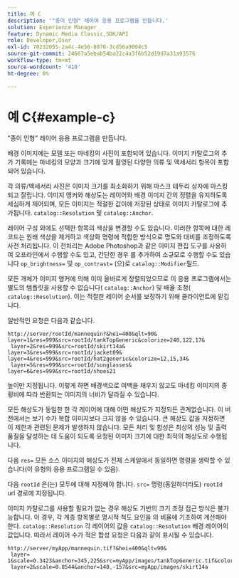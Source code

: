 ```yaml
---
title: 예 C
description: '"종이 인형" 레이어 응용 프로그램을 만듭니다.'
solution: Experience Manager
feature: Dynamic Media Classic,SDK/API
role: Developer,User
exl-id: 70232055-2a4c-4e56-8076-3cd56a9004c5
source-git-commit: 24667a5ebab54ba22c4a3f6b52d19d7a31a93576
workflow-type: tm+mt
source-wordcount: '410'
ht-degree: 0%

---
```


# 예 C{#example-c}

&quot;종이 인형&quot; 레이어 응용 프로그램을 만듭니다.

배경 이미지에는 모델 또는 마네킹의 사진이 포함되어 있습니다. 이미지 카탈로그의 추가 기록에는 마네킹의 모양과 크기에 맞게 촬영된 다양한 의류 및 액세서리 항목이 포함되어 있습니다.

각 의류/액세서리 사진은 이미지 크기를 최소화하기 위해 마스크 테두리 상자에 마스킹되고 잘립니다. 이미지 앵커와 해상도는 레이어와 배경 이미지 간의 정렬을 유지하도록 세심하게 제어되며, 모든 이미지는 적절한 값이에 저장된 상태로 이미지 카탈로그에 추가됩니다. `catalog::Resolution` 및 `catalog::Anchor`.

레이어 구성 외에도 선택한 항목의 색상을 변경할 수도 있습니다. 이러한 항목에 대한 레코드는 원래 색상을 제거하고 색상화 명령에 적합한 방식으로 명도와 대비를 조정하도록 사전 처리됩니다. 이 전처리는 Adobe Photoshop과 같은 이미지 편집 도구를 사용하여 오프라인에서 수행할 수도 있고, 간단한 경우 를 추가하여 소규모로 수행할 수도 있습니다 `op_brightness=` 및 `op_contrast=` (으)로 `catalog::Modifier`필드.

모든 개체가 이미지 앵커에 의해 이미 올바르게 정렬되었으므로 이 응용 프로그램에서는 별도의 템플릿을 사용할 수 없습니다( `catalog::Anchor`) 및 배율 조정( `catalog::Resolution`). 이는 적절한 레이어 순서를 보장하기 위해 클라이언트에 맡깁니다.

일반적인 요청은 다음과 같습니다.

```
http://server/rootId/mannequin?&hei=400&qlt=90&
layer=1&res=999&src=rootId/tankTopGeneric&colorize=240,122,17&
 layer=2&res=999&src=rootId/skirt14a&
layer=3&res=999&src=rootId/jacket09&
layer=4&res=999&src=rootId/hat2generic&colorize=12,15,34&
 layer=5&res=999&src=rootId/sunglasses&
layer=6&res=999&src=rootId/shoes21
```

높이만 지정됩니다. 이렇게 하면 배경색으로 여백을 채우지 않고도 마네킹 이미지의 종횡비에 따라 반환되는 이미지의 너비가 달라질 수 있습니다.

모든 해상도가 동일한 한 각 레이어에 대해 어떤 해상도가 지정되든 관계없습니다. 이 버전에서는 보기 수가 복합 이미지보다 크지 않을 수 있습니다. 큰 해상도 값을 지정하면 이 제한과 관련된 문제가 발생하지 않습니다. 모든 처리 및 합성은 최상의 성능 및 출력 품질을 달성하는 데 도움이 되도록 요청된 이미지 크기에 대한 최적의 해상도로 수행됩니다.

다음 `res=` 모든 소스 이미지의 해상도가 전체 스케일에서 동일하면 명령을 생략할 수 있습니다(이 유형의 응용 프로그램일 수 있음).

다음 `rootId` 은(는) 모두에 대해 지정해야 합니다. `src=` 명령(동일하더라도) `rootId` url 경로에 지정됩니다.

이미지 카탈로그를 사용할 필요가 없는 경우 해상도 기반의 크기 조정 접근 방식은 불가능합니다. 이 경우, 각 계층 항목별로 명시적 척도 요인을 의 비율에 기초하여 계산해야 한다. `catalog::Resolution` 각 레이어의 값을 `catalog::Resolution` 배경 레이어의 값입니다. 따라서 레이어 수가 적은 합성 요청은 다음과 같이 표시될 수 있습니다.

```
http://server/myApp/mannequin.tif?&hei=400&qlt=90&
 layer= 1&scale=0.3423&anchor=345,225&src=myApp/images/tankTopGeneric.tif&colorize=240,122,17&
 layer=2&scale=0.8544&anchor=140,-157&src=myApp/images/skirt14a
```

